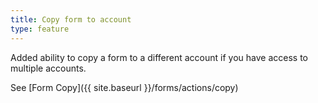 ```yaml
---
title: Copy form to account
type: feature
---
```


Added ability to copy a form to a different account if you have access to multiple accounts.

See [Form Copy]({{ site.baseurl }}/forms/actions/copy)